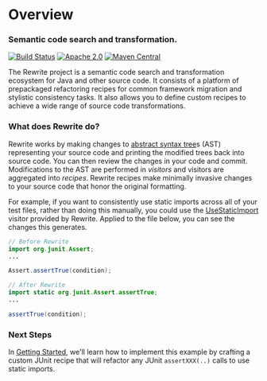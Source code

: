 # Overview

### Semantic code search and transformation.

[![Build Status](https://circleci.com/gh/openrewrite/rewrite.svg?style=shield)](https://circleci.com/gh/openrewrite/rewrite) [![Apache 2.0](https://img.shields.io/github/license/openrewrite/rewrite.svg)](https://www.apache.org/licenses/LICENSE-2.0) [![Maven Central](https://img.shields.io/maven-central/v/org.openrewrite/rewrite-java.svg)](https://mvnrepository.com/artifact/org.openrewrite/rewrite-java)

The Rewrite project is a semantic code search and transformation ecosystem for Java and other source code. It consists of a platform of prepackaged refactoring recipes for common framework migration and stylistic consistency tasks. It also allows you to define custom recipes to achieve a wide range of source code transformations.

### What does Rewrite do?

Rewrite works by making changes to [abstract syntax tree](https://en.wikipedia.org/wiki/Abstract_syntax_tree)s \(AST\) representing your source code and printing the modified trees back into source code. You can then review the changes in your code and commit. Modifications to the AST are performed in _visitors_ and visitors are aggregated into _recipes_. Rewrite recipes make minimally invasive changes to your source code that honor the original formatting.

For example, if you want to consistently use static imports across all of your test files, rather than doing this manually, you could use the [UseStaticImport](java/refactoring-java-source-code/usestaticimport.md) visitor provided by Rewrite. Applied to the file below, you can see the changes this generates. 

```java
// Before Rewrite
import org.junit.Assert;
...

Assert.assertTrue(condition);
```

```java
// After Rewrite
import static org.junit.Assert.assertTrue;
...

assertTrue(condition);
```

### Next Steps

In [Getting Started](quickstart.md), we'll learn how to implement this example by crafting a custom JUnit recipe that will refactor any JUnit `assertXXX(..)` calls to use static imports.

